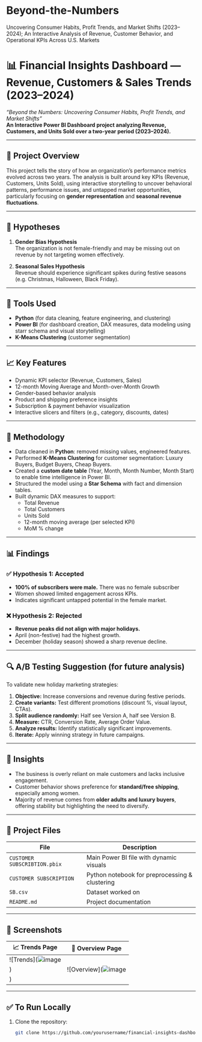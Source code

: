 # Beyond-the-Numbers
Uncovering Consumer Habits, Profit Trends, and Market Shifts (2023–2024); An Interactive Analysis of Revenue, Customer Behavior, and Operational KPIs Across U.S. Markets
# 📊 Financial Insights Dashboard — Revenue, Customers & Sales Trends (2023–2024)

_“Beyond the Numbers: Uncovering Consumer Habits, Profit Trends, and Market Shifts”_  
**An Interactive Power BI Dashboard project analyzing Revenue, Customers, and Units Sold over a two-year period (2023–2024).**

---

## 📌 Project Overview

This project tells the story of how an organization’s performance metrics evolved across two years. The analysis is built around key KPIs (Revenue, Customers, Units Sold), using interactive storytelling to uncover behavioral patterns, performance issues, and untapped market opportunities, particularly focusing on **gender representation** and **seasonal revenue fluctuations**.

---

## 🧠 Hypotheses

1. **Gender Bias Hypothesis**  
   The organization is not female-friendly and may be missing out on revenue by not targeting women effectively.

2. **Seasonal Sales Hypothesis**  
   Revenue should experience significant spikes during festive seasons (e.g. Christmas, Halloween, Black Friday).

---

## 🧰 Tools Used

- **Python** (for data cleaning, feature engineering, and clustering)
- **Power BI** (for dashboard creation, DAX measures, data modeling using starr schema and visual storytelling)
- **K-Means Clustering** (customer segmentation)

---

## 📈 Key Features

- Dynamic KPI selector (Revenue, Customers, Sales)
- 12-month Moving Average and Month-over-Month Growth
- Gender-based behavior analysis
- Product and shipping preference insights
- Subscription & payment behavior visualization
- Interactive slicers and filters (e.g., category, discounts, dates)

---

## 🧪 Methodology

- Data cleaned in **Python**: removed missing values, engineered features.
- Performed **K-Means Clustering** for customer segmentation: Luxury Buyers, Budget Buyers, Cheap Buyers.
- Created a **custom date table** (Year, Month, Month Number, Month Start) to enable time intelligence in Power BI.
- Structured the model using a **Star Schema** with fact and dimension tables.
- Built dynamic DAX measures to support:
  - Total Revenue
  - Total Customers
  - Units Sold
  - 12-month moving average (per selected KPI)
  - MoM % change

---

## 📊 Findings

### ✅ Hypothesis 1: Accepted  
- **100% of subscribers were male.** There was no female subscriber
- Women showed limited engagement across KPIs.
- Indicates significant untapped potential in the female market.

### ❌ Hypothesis 2: Rejected  
- **Revenue peaks did not align with major holidays.**
- April (non-festive) had the highest growth.
- December (holiday season) showed a sharp revenue decline.

---

## 🔍 A/B Testing Suggestion (for future analysis)

To validate new holiday marketing strategies:

1. **Objective:** Increase conversions and revenue during festive periods.
2. **Create variants:** Test different promotions (discount %, visual layout, CTAs).
3. **Split audience randomly:** Half see Version A, half see Version B.
4. **Measure:** CTR, Conversion Rate, Average Order Value.
5. **Analyze results:** Identify statistically significant improvements.
6. **Iterate:** Apply winning strategy in future campaigns.

---

## 📌 Insights

- The business is overly reliant on male customers and lacks inclusive engagement.
- Customer behavior shows preference for **standard/free shipping**, especially among women.
- Majority of revenue comes from **older adults and luxury buyers**, offering stability but highlighting the need to diversify.

---

## 📁 Project Files

| File | Description |
|------|-------------|
| `CUSTOMER SUBSCRIBTION.pbix` | Main Power BI file with dynamic visuals |
| `CUSTOMER SUBSCRIPTION` | Python notebook for preprocessing & clustering |
| `SB.csv` | Dataset worked on|
| `README.md` | Project documentation |

---

## 📎 Screenshots

| 📈 Trends Page | 📍 Overview Page |
|---|---|
| ![Trends](![image](https://github.com/user-attachments/assets/11e51538-c185-454e-aea4-dac3bfb91fa1)
) | ![Overview](![image](https://github.com/user-attachments/assets/c370eeb9-4e76-4358-a768-b147a1a2ee8a)
) |

---

## ✅ To Run Locally

1. Clone the repository:
   ```bash
   git clone https://github.com/yourusername/financial-insights-dashboard.git
